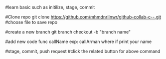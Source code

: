 #learn basic such as initilize, stage, commit

#Clone repo
git clone https://github.com/mhmdnrllnwr/github-collab-c--.git
#choose file to save repo

#create a new branch
git branch checkout -b "branch name"

#add new code func callName exp: callArman where if print your name

#stage, commit, push request
#click the related button for above command 
